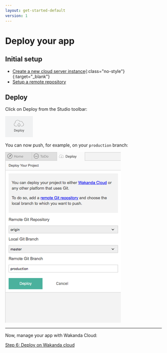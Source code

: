 ```yaml
---
layout: get-started-default
version: 1
---
```


# Deploy your app

## Initial setup

- [Create a new cloud server instance](http://docs.wakcloud.com/en/latest/getting_started.html){:class="no-style"}{:target="_blank"}
- [Setup a remote repository](version-control.html)

## Deploy

Click on Deploy from the Studio toolbar:

<img src="/img/toolbar-deploy.png" />

You can now push, for example, on your `production` branch:

<img src="/img/deploy-your-project.png" />

---

Now, manage your app with Wakanda Cloud:


<div class="navigation-step">
  <a class="btn next-button" href="http://docs.wakcloud.com/en/latest/getting_started.html">Step 6: Deploy on Wakanda cloud <i class="icon-chevron-right"></i></a>
</div>
